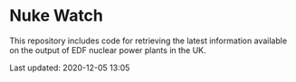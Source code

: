 # Nuke Watch

This repository includes code for retrieving the latest information available on the output of EDF nuclear power plants in the UK.

Last updated: 2020-12-05 13:05